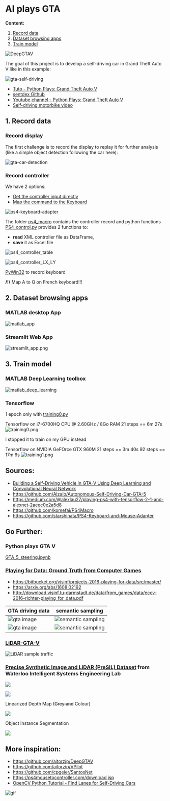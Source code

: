 # AI plays GTA

**Content:**
1. [Record data](#data)
2. [Dataset browsing apps](#apps)
3. [Train model](#train)


![DeepGTAV](https://camo.githubusercontent.com/5b20c613eb17275cf8014a9541f20d4e5cd71fb41bcc0f7b221e754c91131cc3/68747470733a2f2f696d672e677461352d6d6f64732e636f6d2f7139352f696d616765732f6e61747572616c766973696f6e2d70686f746f7265616c69737469632d677461762f6234646539342d47544135253230323031362d30382d323825323032322d30352d35322e6a7067)

The goal of this project is to develop a self-driving car in Grand Theft Auto V like in this example:

![gta-self-driving](img/gta-self-driving.gif)

* [Tuto - Python Plays: Grand Theft Auto V](https://pythonprogramming.net/more-interesting-self-driving-python-plays-gta-v/)
* [sentdex Github](https://github.com/sentdex/pygta5/)
* [Youtube channel - Python Plays: Grand Theft Auto V](https://www.youtube.com/playlist?list=PLQVvvaa0QuDeETZEOy4VdocT7TOjfSA8a)
* [Self-driving motorbike video](https://youtu.be/nWJZ4w0HKz8?t=810)

## 1. <a name="data"></a>Record data

### Record display

The first challenge is to record the display to replay it for further analysis (like a simple object detection following the car here):

![gta-car-detection](img/gta-car-detection.gif)



### Record controller

We have 2 options:
* [Get the controller input directly](https://github.com/komefai/PS4Macro)
* [Map the command to the Keyboard](https://github.com/starshinata/PS4-Keyboard-and-Mouse-Adapter)


![ps4-keyboard-adapter](img/ps4-keyboard-adapter.png)

The folder [ps4_macro](ps4_macro) contains the controller record and python functions
[PS4_control.py](ps4_macro/PS4_control.py) provides 2 functions to: 
* **read** XML controller file as DataFrame, 
* **save** it as Excel file

![ps4_controller_table](img/ps4_controller_table.png)

![ps4_controller_LX_LY](img/ps4_controller_LX_LY.png)

[PyWin32](https://pypi.org/project/pywin32/) to record keyboard

**/!\\** Map A to Q on French keyboard!!!


## 2. <a name="apps"></a>Dataset browsing apps

### MATLAB desktop App
![matlab_app](training_data_images/image_2.png)

### Streamlit Web App
![streamlit_app.png](img/streamlit_app.png)


## 3. <a name="train"></a>Train model 

### MATLAB Deep Learning toolbox

![matlab_deep_learning](training_data_images/image_3.png)

### Tensorflow

1 epoch only with [training0.py](2_train_model/training0.py)

Tensorflow on i7-6700HQ CPU @ 2.60GHz / 8Go RAM
21 steps == 6m 27s
![training0.png](img/training0.png)

I stopped it to train on my GPU instead

Tensorflow on NVIDIA GeFOrce GTX 960M
21 steps == 3m 40s
92 steps == 17m 6s
![training1.png](img/training1.png)

## Sources: 
* [Building a Self-Driving Vehicle in GTA-V Using Deep Learning and Convolutional Neural Network](https://medium.com/@alzaibnasiruddin/building-a-self-driving-vehicle-in-gta-v-using-deep-learning-and-convolutional-neural-network-696b38b4c81e)
* https://github.com/Alzaib/Autonomous-Self-Driving-Car-GTA-5
* https://medium.com/@alexlau27/playing-ps4-with-tensorflow-2-1-and-alexnet-2aeec0e2a5d8
* https://github.com/komefai/PS4Macro
* https://github.com/starshinata/PS4-Keyboard-and-Mouse-Adapter

## Go Further:

### Python plays GTA V

[GTA_5_steering.ipynb](Autonomous-Self-Driving-Car-GTA-5/GTA_5_steering.ipynb)

### [Playing for Data: Ground Truth from Computer Games](https://download.visinf.tu-darmstadt.de/data/from_games/index.html)
* https://bitbucket.org/visinf/projects-2016-playing-for-data/src/master/
* https://arxiv.org/abs/1608.02192
* http://download.visinf.tu-darmstadt.de/data/from_games/data/eccv-2016-richter-playing_for_data.pdf

| GTA driving data                  | semantic sampling                         | 
| ----------------------------------|:-----------------------------------------:|
| ![gta image](img/17086_image.png) | ![semantic sampling](img/17086_label.png) |
| ![gta image](img/16116_image.png) | ![semantic sampling](img/16116_label.png) |

### [LiDAR-GTA-V](https://github.com/UsmanJafri/LiDAR-GTA-V)
![LiDAR sample traffic](https://github.com/slevin48/LiDAR-GTA-V/raw/master/samples/LiDAR%20Sample%20-%20Traffic.png)

### [Precise Synthetic Image and LiDAR (PreSIL) Dataset](https://uwaterloo.ca/waterloo-intelligent-systems-engineering-lab/projects/precise-synthetic-image-and-lidar-presil-dataset-autonomous) from Waterloo Intelligent Systems Engineering Lab

![](https://uwaterloo.ca/waterloo-intelligent-systems-engineering-lab/sites/ca.waterloo-intelligent-systems-engineering-lab/files/resize/uploads/images/000342-500x281.png)

![](https://uwaterloo.ca/waterloo-intelligent-systems-engineering-lab/sites/ca.waterloo-intelligent-systems-engineering-lab/files/resize/uploads/images/342-pc-500x285.png)

Linearized Depth Map (~~Grey and~~ Colour)

![](https://uwaterloo.ca/waterloo-intelligent-systems-engineering-lab/sites/ca.waterloo-intelligent-systems-engineering-lab/files/resize/uploads/images/342-depth-color-500x281.png)

Object Instance Segmentation

![](https://uwaterloo.ca/waterloo-intelligent-systems-engineering-lab/sites/ca.waterloo-intelligent-systems-engineering-lab/files/resize/uploads/images/342-segimg-500x281.png)

## More inspiration:

* https://github.com/aitorzip/DeepGTAV
* https://github.com/aitorzip/VPilot
* https://github.com/cpgeier/SantosNet
* https://ps4mousetocontroller.com/download.jsp
* [OpenCV Python Tutorial - Find Lanes for Self-Driving Cars](https://www.youtube.com/watch?v=eLTLtUVuuy4&ab_channel=ProgrammingKnowledge)


![gif](https://github.com/cpgeier/SantosNet/raw/master/sample.gif?raw=true)
